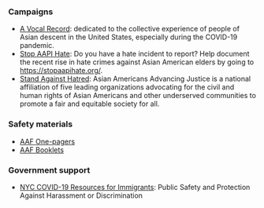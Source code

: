 ### Campaigns
- [A Vocal Record](https://www.avocalrecord.com/): dedicated to the collective experience of people of Asian descent in the United States, especially during the COVID-19 pandemic. 
- [Stop AAPI Hate](https://stopaapihate.org/): Do you have a hate incident to report? Help document the recent rise in hate crimes against Asian American elders by going to https://stopaapihate.org/.
- [Stand Against Hatred](https://www.standagainsthatred.org/): Asian Americans Advancing Justice is a national affiliation of five leading organizations advocating for the civil and human rights of Asian Americans and other underserved communities to promote a fair and equitable society for all.


### Safety materials
- [AAF One-pagers](https://aafcovid19resourcecenter.org/safety-resources/)
- [AAF Booklets](https://drive.google.com/drive/folders/1byPdRyvctgsd_GbWuivoLJcklA03VnK-)


### Government support
- [NYC COVID-19 Resources for Immigrants](https://www1.nyc.gov/site/immigrants/help/city-services/resources-for-immigrant-communities-during-covid-19-pandemic.page): Public Safety and Protection Against Harassment or Discrimination
